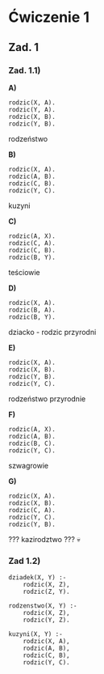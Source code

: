 # **Ćwiczenie 1**

## **Zad. 1**

### Zad. 1.1)

**A)**  
```
rodzic(X, A).
rodzic(Y, A).
rodzic(X, B).
rodzic(Y, B).
```

rodzeństwo

**B)**
```
rodzic(X, A).
rodzic(A, B).
rodzic(C, B).
rodzic(Y, C).
```

kuzyni

**C)**
```
rodzic(A, X).
rodzic(C, A).
rodzic(C, B).
rodzic(B, Y).
```

teściowie

**D)**
```
rodzic(X, A).
rodzic(B, A).
rodzic(B, Y).
```

dziacko - rodzic przyrodni

**E)**
```
rodzic(X, A).
rodzic(X, B).
rodzic(Y, B).
rodzic(Y, C).
```

rodzeństwo przyrodnie

**F)** 
```
rodzic(A, X).
rodzic(A, B).
rodzic(B, C).
rodzic(Y, C).
```

szwagrowie 

**G)** 
```
rodzic(X, A).
rodzic(X, B).
rodzic(C, A).
rodzic(Y, C).
rodzic(Y, B).
```

??? kazirodztwo ??? 💀

### Zad 1.2)
```
dziadek(X, Y) :-
    rodzic(X, Z),
    rodzic(Z, Y).

rodzenstwo(X, Y) :-
    rodzic(X, Z),
    rodzic(Y, Z).

kuzyni(X, Y) :-
    rodzic(X, A),
    rodzic(A, B),
    rodzic(C, B),
    rodzic(Y, C).
```
